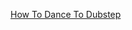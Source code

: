 ---
layout: post
wordpress_id: 1064
wordpress_url: http://noesbueno.com/archives/1064
date: '2011-03-25 10:59:30 -0500'
date_gmt: '2011-03-25 15:59:30 -0500'
body: |
  <p><a href="http://www.buzzfeed.com/mjs538/how-to-dance-to-dubstep">How To Dance To Dubstep</a></p>
---